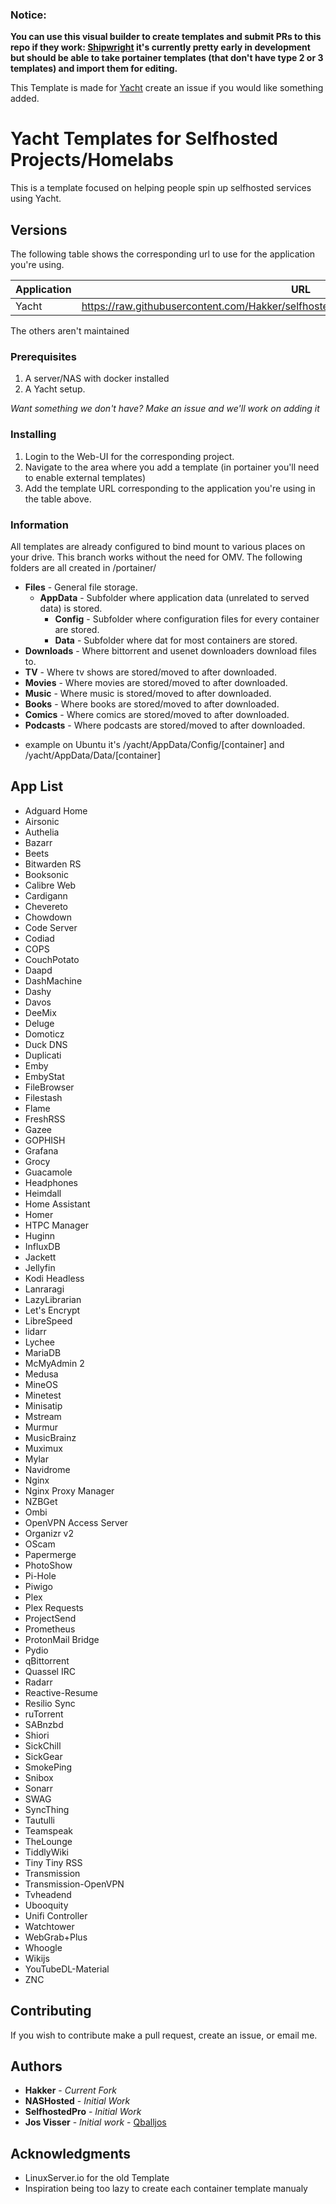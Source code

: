 ### Notice:

**You can use this visual builder to create templates and submit PRs to this repo if they work: [Shipwright](https://shipwright.yacht.sh) it's currently pretty early in development but should be able to take portainer templates (that don't have type 2 or 3 templates) and import them for editing.**

This Template is made for [Yacht](https://github.com/SelfhostedPro/Yacht/tree/vue) create an issue if you would like something added.

# Yacht Templates for Selfhosted Projects/Homelabs

This is a template focused on helping people spin up selfhosted services using Yacht.
## Versions

The following table shows the corresponding url to use for the application you're using.

| Application  | URL |
| ------------- | ------------- |
| Yacht | https://raw.githubusercontent.com/Hakker/selfhosted_templates/master/Template/yacht.json |
The others aren't maintained


### Prerequisites

1. A server/NAS with docker installed
2. A Yacht setup.

*Want something we don't have? Make an issue and we'll work on adding it*

### Installing

1. Login to the Web-UI for the corresponding project.
2. Navigate to the area where you add a template (in portainer you'll need to enable external templates)
3. Add the template URL corresponding to the application you're using in the table above.

### Information
All templates are already configured to bind mount to various places on your drive. This branch works without the need for OMV. The following folders are all created in /portainer/

* **Files** - General file storage.
  * **AppData** - Subfolder where application data (unrelated to served data) is stored.
    * **Config** - Subfolder where configuration files for every container are stored.
    * **Data** - Subfolder where dat for most containers are stored.
* **Downloads** - Where bittorrent and usenet downloaders download files to.
* **TV** - Where tv shows are stored/moved to after downloaded.
* **Movies** - Where movies are stored/moved to after downloaded.
* **Music** - Where music is stored/moved to after downloaded.
* **Books** - Where books are stored/moved to after downloaded.
* **Comics** - Where comics are stored/moved to after downloaded.
* **Podcasts** - Where podcasts are stored/moved to after downloaded.

- example on Ubuntu it's /yacht/AppData/Config/[container] and /yacht/AppData/Data/[container]
## App List

- Adguard Home
- Airsonic
- Authelia
- Bazarr
- Beets
- Bitwarden RS
- Booksonic
- Calibre Web
- Cardigann
- Chevereto
- Chowdown
- Code Server
- Codiad
- COPS
- CouchPotato
- Daapd
- DashMachine
- Dashy
- Davos
- DeeMix
- Deluge
- Domoticz
- Duck DNS
- Duplicati
- Emby
- EmbyStat
- FileBrowser
- Filestash
- Flame
- FreshRSS
- Gazee
- GOPHISH
- Grafana
- Grocy
- Guacamole
- Headphones
- Heimdall
- Home Assistant
- Homer
- HTPC Manager
- Huginn
- InfluxDB
- Jackett
- Jellyfin
- Kodi Headless
- Lanraragi
- LazyLibrarian
- Let's Encrypt
- LibreSpeed
- lidarr
- Lychee
- MariaDB
- McMyAdmin 2
- Medusa
- MineOS
- Minetest
- Minisatip
- Mstream
- Murmur
- MusicBrainz
- Muximux
- Mylar
- Navidrome
- Nginx
- Nginx Proxy Manager
- NZBGet
- Ombi
- OpenVPN Access Server
- Organizr v2
- OScam
- Papermerge
- PhotoShow
- Pi-Hole
- Piwigo
- Plex
- Plex Requests
- ProjectSend
- Prometheus
- ProtonMail Bridge
- Pydio
- qBittorrent
- Quassel IRC
- Radarr
- Reactive-Resume
- Resilio Sync
- ruTorrent
- SABnzbd
- Shiori
- SickChill
- SickGear
- SmokePing
- Snibox
- Sonarr
- SWAG
- SyncThing
- Tautulli
- Teamspeak
- TheLounge
- TiddlyWiki
- Tiny Tiny RSS
- Transmission
- Transmission-OpenVPN
- Tvheadend
- Ubooquity
- Unifi Controller
- Watchtower
- WebGrab+Plus
- Whoogle
- Wikijs
- YouTubeDL-Material
- ZNC

## Contributing

If you wish to contribute make a pull request, create an issue, or email me.

## Authors
* **Hakker** - *Current Fork*
* **NASHosted** - *Initial Work*
* **SelfhostedPro** - *Initial Work*
* **Jos Visser** - *Initial work* - [Qballjos](https://github.com/Qballjos)

## Acknowledgments

* LinuxServer.io for the old Template
* Inspiration being too lazy to create each container template manualy
